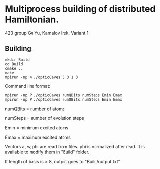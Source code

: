 # Multiprocess building of distributed Hamiltonian.

423 group Gu Yu, Kamalov Irek. Variant 1.

Building:
---
```shell
mkdir Build
cd Build
cmake ..
make
mpirun -np 4 ./opticCaves 3 3 1 3
```

Command line format:
```
mpirun -np P ./opticCaves numQBits numSteps Emin Emax
mpirun -np P ./opticCaves numQBits numSteps Emin Emax
```
numQBits = number of atoms

numSteps = number of evolution steps

Emin = minimum excited atoms

Emax = maximum excited atoms

Vectors a, w, phi are read from files. phi is normalized after read. It is available to modify them in "Build" folder.

If length of basis is > 8, output goes to "Build/output.txt"
